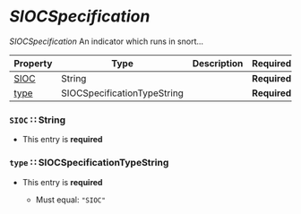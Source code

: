 <a id="map62"></a>
# *SIOCSpecification*

*SIOCSpecification* An indicator which runs in snort...

| Property | Type | Description | Required? |
| -------- | ---- | ----------- | --------- |
|[SIOC](#sioc-string)|String| |**Required**|
|[type](#type-siocspecificationtypestring)|SIOCSpecificationTypeString| |**Required**|


<a id="sioc-string"></a>
### `SIOC` ∷ String

* This entry is **required**



<a id="type-siocspecificationtypestring"></a>
### `type` ∷ SIOCSpecificationTypeString

* This entry is **required**


  * Must equal: `"SIOC"`
